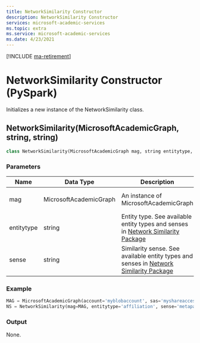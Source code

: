 ```yaml
---
title: NetworkSimilarity Constructor
description: NetworkSimilarity Constructor
services: microsoft-academic-services
ms.topic: extra
ms.service: microsoft-academic-services
ms.date: 4/23/2021
---
```

[!INCLUDE [ma-retirement](../includes/ma-retirement.md)]

# NetworkSimilarity Constructor (PySpark)

Initializes a new instance of the NetworkSimilarity class.

## NetworkSimilarity(MicrosoftAcademicGraph, string, string)

  ```Python
  class NetworkSimilarity(MicrosoftAcademicGraph mag, string entitytype, string sense);
  ```

### Parameters

| Name | Data Type | Description | Example |
| --- | --- | --- | --- |
| mag | MicrosoftAcademicGraph | An instance of MicrosoftAcademicGraph | See example below |
| entitytype | string | Entity type. See available entity types and senses in [Network Similarity Package](network-similarity.md#available-senses) | 'affiliation' |
| sense | string | Similarity sense. See available entity types and senses in [Network Similarity Package](network-similarity.md#available-senses) | 'metapath' |

### Example

   ```Python
   MAG = MicrosoftAcademicGraph(account='myblobaccount', sas='myshareaccesssignature', container='mycontainer', version='mag/2020-01-01')
   NS = NetworkSimilarity(mag=MAG, entitytype='affiliation', sense='metapath')
   ```

### Output

None.
